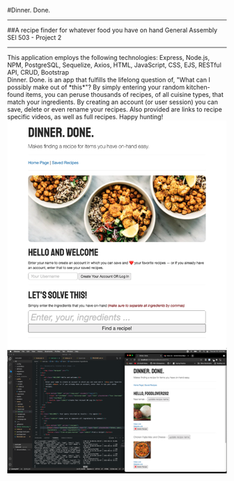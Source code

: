 #Dinner. Done.
<hr>
##A recipe finder for whatever food you have on hand
General Assembly SEI 503 - Project 2
<hr>
This application employs the following technologies: Express, Node.js, NPM, PostgreSQL, Sequelize, Axios, HTML, JavaScript, CSS, EJS, RESTful API, CRUD, Bootstrap
<br>
Dinner. Done. is an app that fulfills the lifelong question of, "What can I possibly make out of *this*"? By simply entering your random kitchen-found items, you can peruse thousands of recipes, of all cuisine types, that match your ingredients. By creating an account (or user session) you can save, delete or even rename your recipes. Also provided are links to recipe specific videos, as well as full recipes. Happy hunting!
<br>
<img src="Dinner_Done_prev1.png" width="700">
<img src="Dinner_Done_prev2.png" width="700">